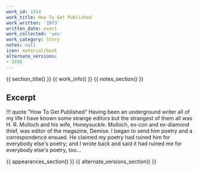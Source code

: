 ```yaml
---
work_id: 1514
work_title: How To Get Published
work_written: '1973'
written_date: exact
work_collected: 'yes'
work_category: Story
notes: null
icon: material/book
alternate_versions:
- 5698
---
```


{{ section_title() }}
{{ work_info() }}
{{ notes_section() }}
## Excerpt
!!! quote "How To Get Published"
    Having been an underground writer all of my life I have known some strange editors but the strangest of them all was H. R. Mulloch and his wife, Honeysuckle. Mulloch, ex-con and ex-diamond thief, was editor of the magazine, Demise. I began to send him poetry and a correspondence ensued. He claimed my poetry had ruined him for everybody else's poetry; and I wrote back and said it had ruined me for everybody else's poetry, too...

{{ appearances_section() }}
{{ alternate_versions_section() }}